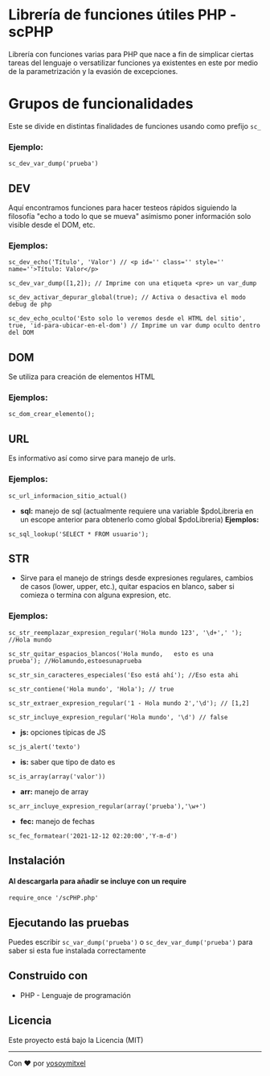 # Librería de funciones útiles PHP - scPHP

Librería con funciones varias para PHP que nace a fin de simplicar ciertas tareas del lenguaje o versatilizar funciones ya existentes en este por medio de la parametrización y la evasión de excepciones.

# Grupos de funcionalidades

Este se divide en distintas finalidades de funciones usando como prefijo `sc_`

### Ejemplo:
```
sc_dev_var_dump('prueba')
```

## DEV
Aquí encontramos funciones para hacer testeos rápidos siguiendo la filosofía "echo a todo lo que se mueva" asímismo poner información solo visible desde el DOM, etc.

### Ejemplos:

```
sc_dev_echo('Título', 'Valor') // <p id='' class='' style='' name=''>Título: Valor</p>

sc_dev_var_dump([1,2]); // Imprime con una etiqueta <pre> un var_dump

sc_dev_activar_depurar_global(true); // Activa o desactiva el modo debug de php

sc_dev_echo_oculto('Esto solo lo veremos desde el HTML del sitio', true, 'id-para-ubicar-en-el-dom') // Imprime un var dump oculto dentro del DOM
```

## DOM
Se utiliza para creación de elementos HTML

### Ejemplos:
```
sc_dom_crear_elemento();

```

## URL
Es informativo así como sirve para manejo de urls.

### Ejemplos:
```
sc_url_informacion_sitio_actual()
```

* **sql:** manejo de sql (actualmente requiere una variable $pdoLibreria en un escope anterior para obtenerlo como global $pdoLibreria)
**Ejemplos:**
```
sc_sql_lookup('SELECT * FROM usuario');

```

## STR

* Sirve para el manejo de strings desde expresiones regulares, cambios de casos (lower, upper, etc.), quitar espacios en blanco, saber si comieza o termina con alguna expresion, etc.

### Ejemplos:
```
sc_str_reemplazar_expresion_regular('Hola mundo 123', '\d+',' '); //Hola mundo 

sc_str_quitar_espacios_blancos('Hola mundo,   esto es una      prueba'); //Holamundo,estoesunaprueba

sc_str_sin_caracteres_especiales('Eso está ahí'); //Eso esta ahi

sc_str_contiene('Hola mundo', 'Hola'); // true

sc_str_extraer_expresion_regular('1 - Hola mundo 2','\d'); // [1,2]

sc_str_incluye_expresion_regular('Hola mundo', '\d') // false
```

* **js:** opciones típicas de JS
```
sc_js_alert('texto')
```
* **is:** saber que tipo de dato es
```
sc_is_array(array('valor'))
```

* **arr:** manejo de array
```
sc_arr_incluye_expresion_regular(array('prueba'),'\w+')
```
* **fec:** manejo de fechas
```
sc_fec_formatear('2021-12-12 02:20:00','Y-m-d')
```

## Instalación 
#### Al descargarla para añadir se incluye con un require

```
require_once '/scPHP.php'
```

## Ejecutando las pruebas

Puedes escribir `sc_var_dump('prueba')` o `sc_dev_var_dump('prueba')` para saber si esta fue instalada correctamente

## Construido con 

* PHP - Lenguaje de programación

## Licencia 

Este proyecto está bajo la Licencia (MIT) 


---
Con ❤️ por [yosoymitxel](https://github.com/yosoymitxel)

